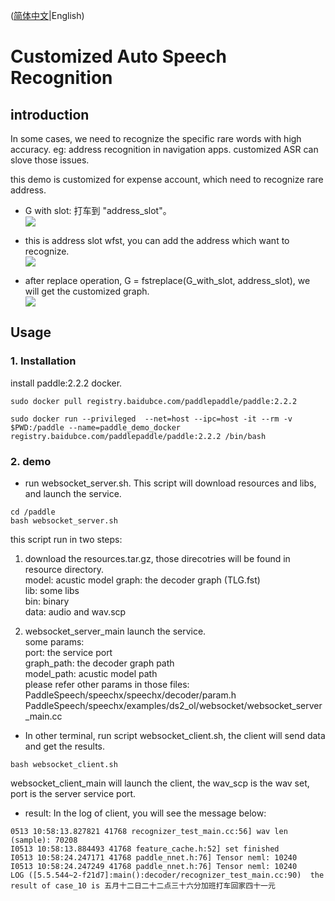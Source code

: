 ([简体中文](./README_cn.md)|English)

# Customized Auto Speech Recognition

## introduction
In some cases, we need to recognize the specific rare words with high accuracy. eg: address recognition in navigation apps. customized ASR can slove those issues.

this demo is customized for expense account, which need to recognize rare address.

* G with slot: 打车到 "address_slot"。  
![](https://ai-studio-static-online.cdn.bcebos.com/28d9ef132a7f47a895a65ae9e5c4f55b8f472c9f3dd24be8a2e66e0b88b173a4)

* this is address slot wfst, you can add the address which want to recognize.  
![](https://ai-studio-static-online.cdn.bcebos.com/47c89100ef8c465bac733605ffc53d76abefba33d62f4d818d351f8cea3c8fe2)

* after replace operation, G = fstreplace(G_with_slot, address_slot), we will get the customized graph.  
![](https://ai-studio-static-online.cdn.bcebos.com/60a3095293044f10b73039ab10c7950d139a6717580a44a3ba878c6e74de402b)  

## Usage
### 1. Installation
install paddle:2.2.2 docker.
```
sudo docker pull registry.baidubce.com/paddlepaddle/paddle:2.2.2

sudo docker run --privileged  --net=host --ipc=host -it --rm -v $PWD:/paddle --name=paddle_demo_docker registry.baidubce.com/paddlepaddle/paddle:2.2.2 /bin/bash 
```

### 2. demo
* run websocket_server.sh.  This script will download resources and libs, and launch the service.
```
cd /paddle
bash websocket_server.sh
```
this script run in two steps:  
1. download the resources.tar.gz, those direcotries will be found in resource directory.  
model: acustic model
graph: the decoder graph (TLG.fst)  
lib: some libs  
bin: binary  
data: audio and wav.scp

2. websocket_server_main launch the service.  
some params:  
port: the service port  
graph_path: the decoder graph path  
model_path: acustic model path  
please refer other params in those files:  
PaddleSpeech/speechx/speechx/decoder/param.h  
PaddleSpeech/speechx/examples/ds2_ol/websocket/websocket_server_main.cc  

* In other terminal, run script websocket_client.sh, the client will send data and get the results.
```
bash websocket_client.sh
```
websocket_client_main will launch the client, the wav_scp is the wav set, port is the server service port.

* result:
In the log of client, you will see the message below:
```
0513 10:58:13.827821 41768 recognizer_test_main.cc:56] wav len (sample): 70208
I0513 10:58:13.884493 41768 feature_cache.h:52] set finished
I0513 10:58:24.247171 41768 paddle_nnet.h:76] Tensor neml: 10240
I0513 10:58:24.247249 41768 paddle_nnet.h:76] Tensor neml: 10240
LOG ([5.5.544~2-f21d7]:main():decoder/recognizer_test_main.cc:90)  the result of case_10 is 五月十二日二十二点三十六分加班打车回家四十一元
```